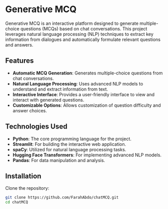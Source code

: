 # Generative MCQ

Generative MCQ is an interactive platform designed to generate multiple-choice questions (MCQs) based on chat conversations. This project leverages natural language processing (NLP) techniques to extract key information from dialogues and automatically formulate relevant questions and answers.

## Features

- **Automatic MCQ Generation**: Generates multiple-choice questions from chat conversations.
- **Natural Language Processing**: Uses advanced NLP models to understand and extract information from text.
- **Interactive Interface**: Provides a user-friendly interface to view and interact with generated questions.
- **Customizable Options**: Allows customization of question difficulty and answer choices.

## Technologies Used

- **Python**: The core programming language for the project.
- **Streamlit**: For building the interactive web application.
- **spaCy**: Utilized for natural language processing tasks.
- **Hugging Face Transformers**: For implementing advanced NLP models.
- **Pandas**: For data manipulation and analysis.

## Installation

Clone the repository:

```bash
git clone https://github.com/FarahAbdo/chatMCQ.git
cd chatMCQ
```
